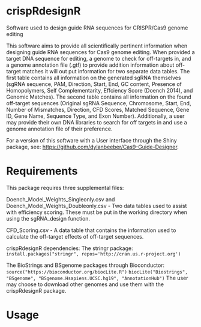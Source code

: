 # crispRdesignR
Software used to design guide RNA sequences for CRISPR/Cas9 genome editing

This software aims to provide all scientifically pertinent information when designing guide RNA sequences for Cas9 genome editing. When provided a target DNA sequence for editing, a genome to check for off-targets in, and a genome annotation file (.gtf) to provide addition information about off-target matches it will out put information for two separate data tables. The first table contains all information on the generated sgRNA themselves (sgRNA sequence, PAM, Direction, Start, End, GC content, Presence of Homopolymers, Self Complementarity, Effciency Score (Doench 2014), and Genomic Matches). The second table contains all information on the found off-target sequences (Original sgRNA Sequence, Chromosome, Start, End, Number of Mismatches, Direction, CFD Scores, Matched Sequence, Gene ID, Gene Name, Sequence Type, and Exon Number). Additionally, a user may provide their own DNA libraries to search for off targets in and use a genome annotation file of their preference.

For a version of this software with a User interface through the Shiny package, see: https://github.com/dylanbeeber/Cas9-Guide-Designer.

# Requirements
This package requires three supplemental files:

Doench_Model_Weights_Singleonly.csv and Doench_Model_Weights_Doubleonly.csv - Two data tables used to assist with efficiency scoring. These must be put in the working directory when using the sgRNA_design function.

CFD_Scoring.csv - A data table that contains the information used to calculate the off-target effects of off-target sequences.

crispRdesignR dependencies:
The stringr package: `install.packages("stringr", repos='http://cran.us.r-project.org')`

The BioStrings and BSgenome packages through Bioconductor: `source("https://bioconductor.org/biocLite.R")`
`biocLite("Biostrings", "BSgenome", "BSgenome.Hsapiens.UCSC.hg19", "AnnotationHub")` The user may choose to download other genomes and use them with the crispRdesignR package.

# Usage
